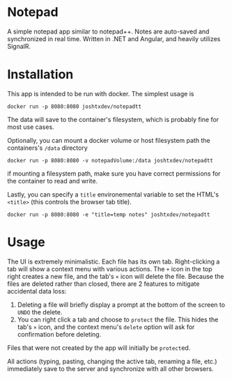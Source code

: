 # Notepad

A simple notepad app similar to notepad++. Notes are auto-saved and synchronized in real time. Written in .NET and Angular, and heavily utilizes SignalR. 


# Installation

This app is intended to be run with docker. The simplest usage is
```
docker run -p 8080:8080 joshtxdev/notepadtt
```
The data will save to the container's filesystem, which is probably fine for most use cases. 

Optionally, you can mount a docker volume or host filesystem path the containers's `/data` directory
```
docker run -p 8080:8080 -v notepadVolume:/data joshtxdev/notepadtt
```
if mounting a filesystem path, make sure you have correct permissions for the container to read and write. 

Lastly, you can specify a `title` environemental variable to set the HTML's `<title>` (this controls the browser tab title). 
```
docker run -p 8080:8080 -e "title=temp notes" joshtxdev/notepadtt
```

# Usage

The UI is extremely minimalistic. Each file has its own tab. Right-clicking a tab will show a context menu with various actions. The `+` icon in the top right creates a new file, and the tab's `×` icon will delete the file. Because the files are deleted rather than closed, there are 2 features to mitigate accidental data loss:

1. Deleting a file will briefly display a prompt at the bottom of the screen to `UNDO` the delete.
2. You can right click a tab and choose to `protect` the file. This hides the tab's `×` icon, and the context menu's `delete` option will ask for confirmation before deleting. 

Files that were not created by the app will initially be `protect`ed.

All actions (typing, pasting, changing the active tab, renaming a file, etc.) immediately save to the server and synchronize with all other browsers.